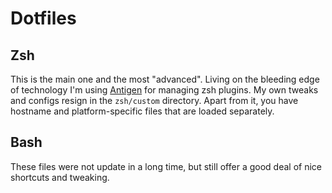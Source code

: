 # Dotfiles
## Zsh
This is the main one and the most "advanced".
Living on the bleeding edge of technology I'm using [Antigen](https://github.com/zsh-users/antigen) for managing zsh plugins.
My own tweaks and configs resign in the `zsh/custom` directory. Apart from it, you have hostname and platform-specific files that are loaded separately.

## Bash
These files were not update in a long time, but still offer a good deal of nice shortcuts and tweaking.
